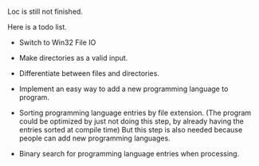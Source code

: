 Loc is still not finished.

Here is a todo list.

- Switch to Win32 File IO

- Make directories as a valid input.

- Differentiate between files and directories.

- Implement an easy way to add a new programming language to program.

- Sorting programming language entries by file extension.
  (The program could be optimized by just not doing this step, by
   already having the entries sorted at compile time)
   But this step is also needed because people can add new programming
   languages.
     
- Binary search for programming language entries when processing.
